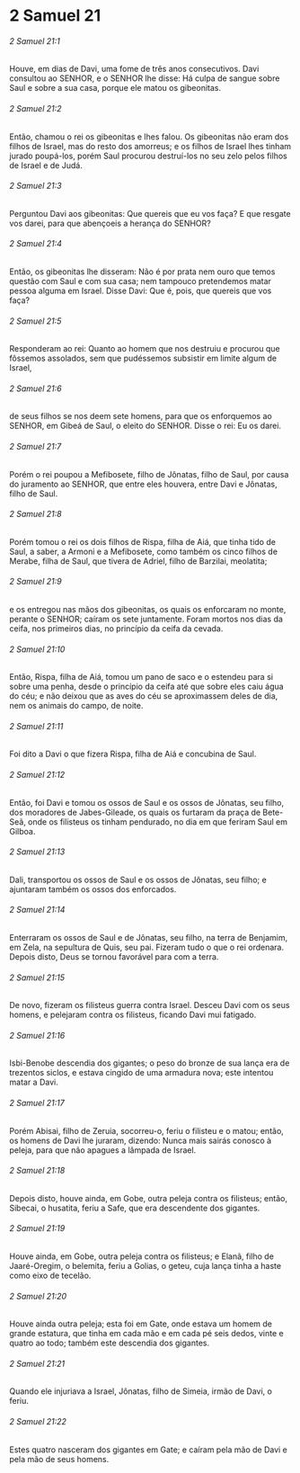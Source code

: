 # 2 Samuel 21

###### 2 Samuel 21:1

Houve, em dias de Davi, uma fome de três anos consecutivos. Davi consultou ao SENHOR, e o SENHOR lhe disse: Há culpa de sangue sobre Saul e sobre a sua casa, porque ele matou os gibeonitas.

###### 2 Samuel 21:2

Então, chamou o rei os gibeonitas e lhes falou. Os gibeonitas não eram dos filhos de Israel, mas do resto dos amorreus; e os filhos de Israel lhes tinham jurado poupá-los, porém Saul procurou destruí-los no seu zelo pelos filhos de Israel e de Judá.

###### 2 Samuel 21:3

Perguntou Davi aos gibeonitas: Que quereis que eu vos faça? E que resgate vos darei, para que abençoeis a herança do SENHOR?

###### 2 Samuel 21:4

Então, os gibeonitas lhe disseram: Não é por prata nem ouro que temos questão com Saul e com sua casa; nem tampouco pretendemos matar pessoa alguma em Israel. Disse Davi: Que é, pois, que quereis que vos faça?

###### 2 Samuel 21:5

Responderam ao rei: Quanto ao homem que nos destruiu e procurou que fôssemos assolados, sem que pudéssemos subsistir em limite algum de Israel,

###### 2 Samuel 21:6

de seus filhos se nos deem sete homens, para que os enforquemos ao SENHOR, em Gibeá de Saul, o eleito do SENHOR. Disse o rei: Eu os darei.

###### 2 Samuel 21:7

Porém o rei poupou a Mefibosete, filho de Jônatas, filho de Saul, por causa do juramento ao SENHOR, que entre eles houvera, entre Davi e Jônatas, filho de Saul.

###### 2 Samuel 21:8

Porém tomou o rei os dois filhos de Rispa, filha de Aiá, que tinha tido de Saul, a saber, a Armoni e a Mefibosete, como também os cinco filhos de Merabe, filha de Saul, que tivera de Adriel, filho de Barzilai, meolatita;

###### 2 Samuel 21:9

e os entregou nas mãos dos gibeonitas, os quais os enforcaram no monte, perante o SENHOR; caíram os sete juntamente. Foram mortos nos dias da ceifa, nos primeiros dias, no princípio da ceifa da cevada.

###### 2 Samuel 21:10

Então, Rispa, filha de Aiá, tomou um pano de saco e o estendeu para si sobre uma penha, desde o princípio da ceifa até que sobre eles caiu água do céu; e não deixou que as aves do céu se aproximassem deles de dia, nem os animais do campo, de noite.

###### 2 Samuel 21:11

Foi dito a Davi o que fizera Rispa, filha de Aiá e concubina de Saul.

###### 2 Samuel 21:12

Então, foi Davi e tomou os ossos de Saul e os ossos de Jônatas, seu filho, dos moradores de Jabes-Gileade, os quais os furtaram da praça de Bete-Seã, onde os filisteus os tinham pendurado, no dia em que feriram Saul em Gilboa.

###### 2 Samuel 21:13

Dali, transportou os ossos de Saul e os ossos de Jônatas, seu filho; e ajuntaram também os ossos dos enforcados.

###### 2 Samuel 21:14

Enterraram os ossos de Saul e de Jônatas, seu filho, na terra de Benjamim, em Zela, na sepultura de Quis, seu pai. Fizeram tudo o que o rei ordenara. Depois disto, Deus se tornou favorável para com a terra.

###### 2 Samuel 21:15

De novo, fizeram os filisteus guerra contra Israel. Desceu Davi com os seus homens, e pelejaram contra os filisteus, ficando Davi mui fatigado.

###### 2 Samuel 21:16

Isbi-Benobe descendia dos gigantes; o peso do bronze de sua lança era de trezentos siclos, e estava cingido de uma armadura nova; este intentou matar a Davi.

###### 2 Samuel 21:17

Porém Abisai, filho de Zeruia, socorreu-o, feriu o filisteu e o matou; então, os homens de Davi lhe juraram, dizendo: Nunca mais sairás conosco à peleja, para que não apagues a lâmpada de Israel.

###### 2 Samuel 21:18

Depois disto, houve ainda, em Gobe, outra peleja contra os filisteus; então, Sibecai, o husatita, feriu a Safe, que era descendente dos gigantes.

###### 2 Samuel 21:19

Houve ainda, em Gobe, outra peleja contra os filisteus; e Elanã, filho de Jaaré-Oregim, o belemita, feriu a Golias, o geteu, cuja lança tinha a haste como eixo de tecelão.

###### 2 Samuel 21:20

Houve ainda outra peleja; esta foi em Gate, onde estava um homem de grande estatura, que tinha em cada mão e em cada pé seis dedos, vinte e quatro ao todo; também este descendia dos gigantes.

###### 2 Samuel 21:21

Quando ele injuriava a Israel, Jônatas, filho de Simeia, irmão de Davi, o feriu.

###### 2 Samuel 21:22

Estes quatro nasceram dos gigantes em Gate; e caíram pela mão de Davi e pela mão de seus homens.

